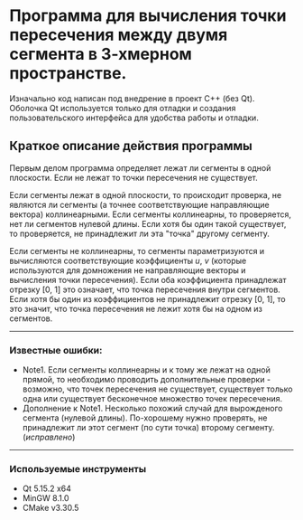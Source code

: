 # Программа для вычисления точки пересечения между двумя сегмента в 3-хмерном пространстве.

Изначально код написан под внедрение в проект С++ (без Qt). Оболочка Qt используется только для отладки и создания пользовательского интерфейса для удобства работы и отладки.

## Краткое описание действия программы
Первым делом программа определяет лежат ли сегменты в одной плоскости. Если не лежат то точки пересечения не существует.

Если сегменты лежат в одной плоскости, то происходит проверка, не являются ли сегменты 
(а точнее соответствующие направляющие вектора) коллинеарными. 
Если сегменты коллинеарны, то проверяется, нет ли сегментов нулевой длины. Если хотя бы один такой существует, то проверяется, не принадлежит ли эта "точка" другому сегменту.

Если сегменты не коллинеарны, то сегменты параметризуются и вычисляются соответствующие коэффициенты *u*, *v* (которые используются для домножения не направляющие векторы и вычисления точки пересечения).
Если оба коэффициента принадлежат отрезку [0, 1] это означает, что точка пересечения внутри сегментов. 
Если хотя бы один из коэффициентов не принадлежит отрезку [0, 1], то это значит, что точка пересечения не лежит хотя бы на одном из сегментов.

---

### Известные ошибки:
- Note1. Если сегменты коллинеарны и к тому же лежат на одной прямой, то необходимо проводить дополнительные проверки - возможно, что точек пересечения не существует, существует только одна или существует бесконечное множество точек пересечения.
- Дополнение к Note1. Несколько похожий случай для вырожденого сегмента (нулевой длины). По-хорошему нужно проверять, не принадлежит ли этот сегмент (по сути точка) второму сегменту. (*исправлено*)
---

### Используемые инcтрументы
* Qt 5.15.2 x64
* MinGW 8.1.0
* CMake v3.30.5
